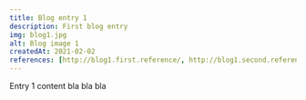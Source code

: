 ```yaml
--- 
title: Blog entry 1
description: First blog entry
img: blog1.jpg
alt: Blog image 1
createdAt: 2021-02-02
references: [http://blog1.first.reference/, http://blog1.second.reference/]
--- 
```


Entry 1 content bla bla bla